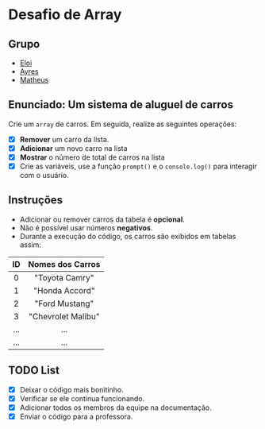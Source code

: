 # Desafio de Array

## Grupo

- [Eloi](https://github.com/Eloi-0001)
- [Ayres](https://github.com/Kacaii)
- [Matheus](https://github.com/eumatheuslucena)

## Enunciado: Um sistema de aluguel de carros

Crie um `array` de carros. Em seguida, realize as seguintes operações:

- [x] **Remover** um carro da lista.
- [x] **Adicionar** um novo carro na lista
- [x] **Mostrar** o número de total de carros na lista
- [x] Crie as variáveis, use a função `prompt()` e o `console.log()`
      para interagir com o usuário.

## Instruções

- Adicionar ou remover carros da tabela é **opcional**.
- Não é possível usar números **negativos**.
- Durante a execução do código, os carros são exibidos em tabelas assim:

| ID  |  Nomes dos Carros  |
| :-: | :----------------: |
|  0  |   "Toyota Camry"   |
|  1  |   "Honda Accord"   |
|  2  |   "Ford Mustang"   |
|  3  | "Chevrolet Malibu" |
| ... |        ...         |
| ... |        ...         |

## TODO List

- [x] Deixar o código mais bonitinho.
- [x] Verificar se ele continua funcionando.
- [x] Adicionar todos os membros da equipe na documentação.
- [x] Enviar o código para a professora.
